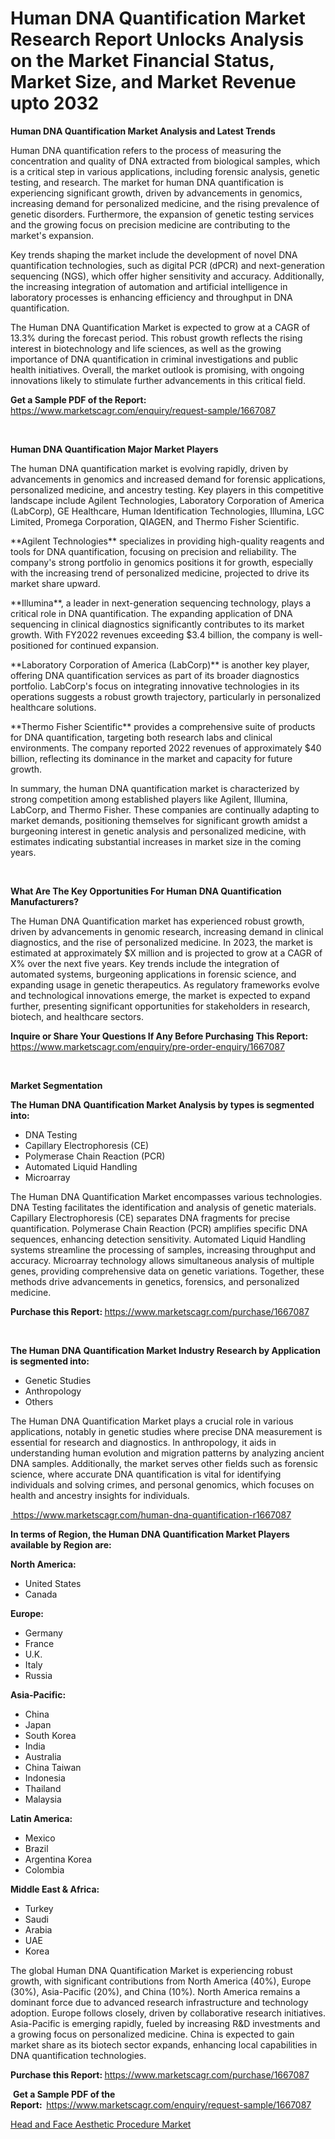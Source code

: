 <p><h1>Human DNA Quantification Market Research Report Unlocks Analysis on the Market Financial Status, Market Size, and Market Revenue upto 2032</h1></p><p><strong>Human DNA Quantification Market Analysis and Latest Trends</strong></p>
<p><p>Human DNA quantification refers to the process of measuring the concentration and quality of DNA extracted from biological samples, which is a critical step in various applications, including forensic analysis, genetic testing, and research. The market for human DNA quantification is experiencing significant growth, driven by advancements in genomics, increasing demand for personalized medicine, and the rising prevalence of genetic disorders. Furthermore, the expansion of genetic testing services and the growing focus on precision medicine are contributing to the market's expansion.</p><p>Key trends shaping the market include the development of novel DNA quantification technologies, such as digital PCR (dPCR) and next-generation sequencing (NGS), which offer higher sensitivity and accuracy. Additionally, the increasing integration of automation and artificial intelligence in laboratory processes is enhancing efficiency and throughput in DNA quantification.</p><p>The Human DNA Quantification Market is expected to grow at a CAGR of 13.3% during the forecast period. This robust growth reflects the rising interest in biotechnology and life sciences, as well as the growing importance of DNA quantification in criminal investigations and public health initiatives. Overall, the market outlook is promising, with ongoing innovations likely to stimulate further advancements in this critical field.</p></p>
<p><strong>Get a Sample PDF of the Report:&nbsp;</strong> <a href="https://www.marketscagr.com/enquiry/request-sample/1667087?utm_campaign=3201&utm_medium=2&utm_source=Github&utm_content=ia&utm_term=08032025&utm_id=human-dna-quantification">https://www.marketscagr.com/enquiry/request-sample/1667087</a></p>
<p>&nbsp;</p>
<p><strong>Human DNA Quantification Major Market Players</strong></p>
<p><p>The human DNA quantification market is evolving rapidly, driven by advancements in genomics and increased demand for forensic applications, personalized medicine, and ancestry testing. Key players in this competitive landscape include Agilent Technologies, Laboratory Corporation of America (LabCorp), GE Healthcare, Human Identification Technologies, Illumina, LGC Limited, Promega Corporation, QIAGEN, and Thermo Fisher Scientific.</p><p>**Agilent Technologies** specializes in providing high-quality reagents and tools for DNA quantification, focusing on precision and reliability. The company's strong portfolio in genomics positions it for growth, especially with the increasing trend of personalized medicine, projected to drive its market share upward.</p><p>**Illumina**, a leader in next-generation sequencing technology, plays a critical role in DNA quantification. The expanding application of DNA sequencing in clinical diagnostics significantly contributes to its market growth. With FY2022 revenues exceeding $3.4 billion, the company is well-positioned for continued expansion.</p><p>**Laboratory Corporation of America (LabCorp)** is another key player, offering DNA quantification services as part of its broader diagnostics portfolio. LabCorp's focus on integrating innovative technologies in its operations suggests a robust growth trajectory, particularly in personalized healthcare solutions.</p><p>**Thermo Fisher Scientific** provides a comprehensive suite of products for DNA quantification, targeting both research labs and clinical environments. The company reported 2022 revenues of approximately $40 billion, reflecting its dominance in the market and capacity for future growth.</p><p>In summary, the human DNA quantification market is characterized by strong competition among established players like Agilent, Illumina, LabCorp, and Thermo Fisher. These companies are continually adapting to market demands, positioning themselves for significant growth amidst a burgeoning interest in genetic analysis and personalized medicine, with estimates indicating substantial increases in market size in the coming years.</p></p>
<p>&nbsp;</p>
<p><strong>What Are The Key Opportunities For Human DNA Quantification Manufacturers?</strong></p>
<p><p>The Human DNA Quantification market has experienced robust growth, driven by advancements in genomic research, increasing demand in clinical diagnostics, and the rise of personalized medicine. In 2023, the market is estimated at approximately $X million and is projected to grow at a CAGR of X% over the next five years. Key trends include the integration of automated systems, burgeoning applications in forensic science, and expanding usage in genetic therapeutics. As regulatory frameworks evolve and technological innovations emerge, the market is expected to expand further, presenting significant opportunities for stakeholders in research, biotech, and healthcare sectors.</p></p>
<p><strong>Inquire or Share Your Questions If Any Before Purchasing This Report:</strong> <a href="https://www.marketscagr.com/enquiry/pre-order-enquiry/1667087?utm_campaign=3201&utm_medium=2&utm_source=Github&utm_content=ia&utm_term=08032025&utm_id=human-dna-quantification">https://www.marketscagr.com/enquiry/pre-order-enquiry/1667087</a></p>
<p>&nbsp;</p>
<p><strong>Market Segmentation</strong></p>
<p><strong>The Human DNA Quantification Market Analysis by types is segmented into:</strong></p>
<p><ul><li>DNA Testing</li><li>Capillary Electrophoresis (CE)</li><li>Polymerase Chain Reaction (PCR)</li><li>Automated Liquid Handling</li><li>Microarray</li></ul></p>
<p><p>The Human DNA Quantification Market encompasses various technologies. DNA Testing facilitates the identification and analysis of genetic materials. Capillary Electrophoresis (CE) separates DNA fragments for precise quantification. Polymerase Chain Reaction (PCR) amplifies specific DNA sequences, enhancing detection sensitivity. Automated Liquid Handling systems streamline the processing of samples, increasing throughput and accuracy. Microarray technology allows simultaneous analysis of multiple genes, providing comprehensive data on genetic variations. Together, these methods drive advancements in genetics, forensics, and personalized medicine.</p></p>
<p><strong>Purchase this Report:&nbsp;</strong><a href="https://www.marketscagr.com/purchase/1667087?utm_campaign=3201&utm_medium=2&utm_source=Github&utm_content=ia&utm_term=08032025&utm_id=human-dna-quantification">https://www.marketscagr.com/purchase/1667087</a></p>
<p>&nbsp;</p>
<p><strong>The Human DNA Quantification Market Industry Research by Application is segmented into:</strong></p>
<p><ul><li>Genetic Studies</li><li>Anthropology</li><li>Others</li></ul></p>
<p><p>The Human DNA Quantification Market plays a crucial role in various applications, notably in genetic studies where precise DNA measurement is essential for research and diagnostics. In anthropology, it aids in understanding human evolution and migration patterns by analyzing ancient DNA samples. Additionally, the market serves other fields such as forensic science, where accurate DNA quantification is vital for identifying individuals and solving crimes, and personal genomics, which focuses on health and ancestry insights for individuals.</p></p>
<p><a href="https://www.marketscagr.com/human-dna-quantification-r1667087?utm_campaign=3201&utm_medium=2&utm_source=Github&utm_content=ia&utm_term=08032025&utm_id=human-dna-quantification">&nbsp;https://www.marketscagr.com/human-dna-quantification-r1667087</a></p>
<p><strong>In terms of Region, the Human DNA Quantification Market Players available by Region are:</strong></p>
<p>
    <p> <strong> North America: </strong>
        <ul>
            <li>United States</li>
            <li>Canada</li>
        </ul>
        </p> 
    <p> <strong> Europe: </strong>
        <ul>
            <li>Germany</li>
            <li>France</li>
            <li>U.K.</li>
            <li>Italy</li>
            <li>Russia</li>
        </ul>
        </p> 
    <p> <strong> Asia-Pacific: </strong>
        <ul>
            <li>China</li>
            <li>Japan</li>
            <li>South Korea</li>
            <li>India</li>
            <li>Australia</li>
            <li>China Taiwan</li>
            <li>Indonesia</li>
            <li>Thailand</li>
            <li>Malaysia</li>
        </ul>
        </p> 
    <p> <strong> Latin America: </strong>
        <ul>
            <li>Mexico</li>
            <li>Brazil</li>
            <li>Argentina Korea</li>
            <li>Colombia</li>
        </ul>
        </p> 
    <p> <strong> Middle East & Africa: </strong>
        <ul>
            <li>Turkey</li>
            <li>Saudi</li>
            <li>Arabia</li>
            <li>UAE</li>
            <li>Korea</li>
        </ul>
    </p>
    </p>
<p><p>The global Human DNA Quantification Market is experiencing robust growth, with significant contributions from North America (40%), Europe (30%), Asia-Pacific (20%), and China (10%). North America remains a dominant force due to advanced research infrastructure and technology adoption. Europe follows closely, driven by collaborative research initiatives. Asia-Pacific is emerging rapidly, fueled by increasing R&D investments and a growing focus on personalized medicine. China is expected to gain market share as its biotech sector expands, enhancing local capabilities in DNA quantification technologies.</p></p>
<p><strong>Purchase this Report: </strong><a href="https://www.marketscagr.com/purchase/1667087?utm_campaign=3201&utm_medium=2&utm_source=Github&utm_content=ia&utm_term=08032025&utm_id=human-dna-quantification">https://www.marketscagr.com/purchase/1667087</a></p>
<p>&nbsp;<strong>Get a Sample PDF of the Report:&nbsp;&nbsp;</strong><a href="https://www.marketscagr.com/enquiry/request-sample/1667087?utm_campaign=3201&utm_medium=2&utm_source=Github&utm_content=ia&utm_term=08032025&utm_id=human-dna-quantification">https://www.marketscagr.com/enquiry/request-sample/1667087</a></p>
<p><strong></strong></p>
<p><p><a href="https://github.com/daemluari/Market-Research-Report-List-1/blob/main/head-and-face-aesthetic-procedure-market.md?utm_campaign=3201&utm_medium=2&utm_source=Github&utm_content=ia&utm_term=08032025&utm_id=human-dna-quantification">Head and Face Aesthetic Procedure Market</a></p></p>